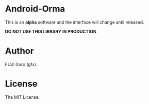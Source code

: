 # Android-Orma

This is an **alpha** software and the interface will change until released.

**DO NOT USE THIS LIBRARY IN PRODUCTION**.

# Author

FUJI Goro (gfx).

# License

The MIT License.
